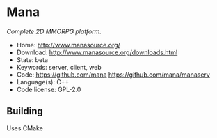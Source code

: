 # Mana

_Complete 2D MMORPG platform._

- Home: http://www.manasource.org/
- Download: http://www.manasource.org/downloads.html
- State: beta
- Keywords: server, client, web
- Code: https://github.com/mana https://github.com/mana/manaserv
- Language(s): C++
- Code license: GPL-2.0

## Building

Uses CMake
